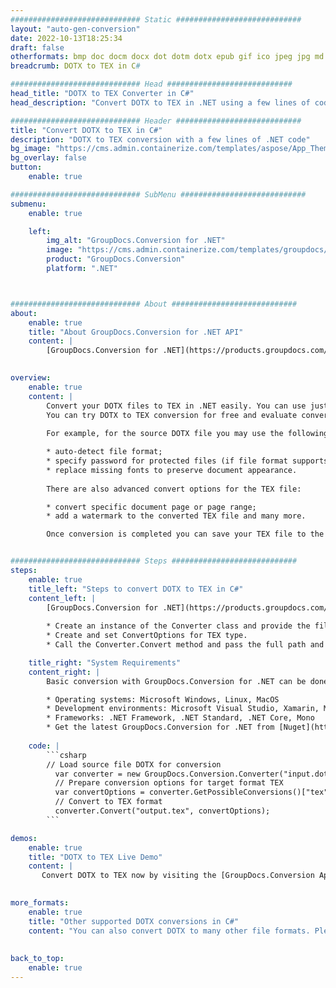 ```yaml
---
############################# Static ############################
layout: "auto-gen-conversion"
date: 2022-10-13T18:25:34
draft: false
otherformats: bmp doc docm docx dot dotm dotx epub gif ico jpeg jpg md odt ott pdf png psd rtf tex tif tiff txt xps
breadcrumb: DOTX to TEX in C#

############################# Head ############################
head_title: "DOTX to TEX Converter in C#"
head_description: "Convert DOTX to TEX in .NET using a few lines of code. Use the GroupDocs Document Conversion API to convert over 160 file formats."

############################# Header ############################
title: "Convert DOTX to TEX in C#"
description: "DOTX to TEX conversion with a few lines of .NET code"
bg_image: "https://cms.admin.containerize.com/templates/aspose/App_Themes/V3/images/bg/header1.png"
bg_overlay: false
button:
    enable: true

############################# SubMenu ############################
submenu:
    enable: true

    left:
        img_alt: "GroupDocs.Conversion for .NET"
        image: "https://cms.admin.containerize.com/templates/groupdocs/images/product-logos/90x90-noborder/groupdocs-conversion-net.png"
        product: "GroupDocs.Conversion"
        platform: ".NET"



############################# About ############################
about:
    enable: true
    title: "About GroupDocs.Conversion for .NET API"
    content: |
        [GroupDocs.Conversion for .NET](https://products.groupdocs.com/conversion/net/) can be used to convert Microsoft Word, Excel, PowerPoint, PDF, Visio and other formats. GroupDocs.Conversion is a standalone API that is suitable for back-end and internal systems where high performance is required. It does not depend on any software such as Microsoft or Open Office.
    

overview:
    enable: true
    content: |
        Convert your DOTX files to TEX in .NET easily. You can use just a couple of C# code lines in any platform of your choice like - Windows, Linux, macOS.
        You can try DOTX to TEX conversion for free and evaluate conversion results quality.  Along with simple file conversion scenarios you can try more advanced options for loading source DOTX file and for saving output TEX result. 
        
        For example, for the source DOTX file you may use the following load options:

        * auto-detect file format;
        * specify password for protected files (if file format supports it);
        * replace missing fonts to preserve document appearance.
        
        There are also advanced convert options for the TEX file:

        * convert specific document page or page range;
        * add a watermark to the converted TEX file and many more.

        Once conversion is completed you can save your TEX file to the local file path or any third-party storage like FTP, Amazon S3, Google Drive, Dropbox etc. Please note - to convert DOTX to TEX there is no need for any additional software installed - like MS Office, Open Office, Adobe Acrobat Reader etc.


############################# Steps ############################
steps:
    enable: true
    title_left: "Steps to convert DOTX to TEX in C#"
    content_left: |
        [GroupDocs.Conversion for .NET](https://products.groupdocs.com/conversion/net/) makes it easy for developers to convert a DOTX file to TEX with a few lines of code.
        
        * Create an instance of the Converter class and provide the file DOTX with the full path
        * Create and set ConvertOptions for TEX type.
        * Call the Converter.Convert method and pass the full path and format (TEX) as a parameter

    title_right: "System Requirements"
    content_right: |
        Basic conversion with GroupDocs.Conversion for .NET can be done in just a few simple steps. Our APIs are supported on all major platforms and operating systems. Before executing the code below, make sure you have the following prerequisites installed on your system.

        * Operating systems: Microsoft Windows, Linux, MacOS
        * Development environments: Microsoft Visual Studio, Xamarin, MonoDevelop
        * Frameworks: .NET Framework, .NET Standard, .NET Core, Mono
        * Get the latest GroupDocs.Conversion for .NET from [Nuget](https://www.nuget.org/packages/groupdocs.conversion)
         
    code: |
        ```csharp    
        // Load source file DOTX for conversion
          var converter = new GroupDocs.Conversion.Converter("input.dotx");
          // Prepare conversion options for target format TEX
          var convertOptions = converter.GetPossibleConversions()["tex"].ConvertOptions;
          // Convert to TEX format
          converter.Convert("output.tex", convertOptions);
        ```

demos:
    enable: true
    title: "DOTX to TEX Live Demo"
    content: |
       Convert DOTX to TEX now by visiting the [GroupDocs.Conversion App](https://products.groupdocs.app/conversion/family) website. Online demo has the following advantages
          

more_formats:
    enable: true
    title: "Other supported DOTX conversions in C#"
    content: "You can also convert DOTX to many other file formats. Please see the list below."
       
       
back_to_top:
    enable: true
---
```

